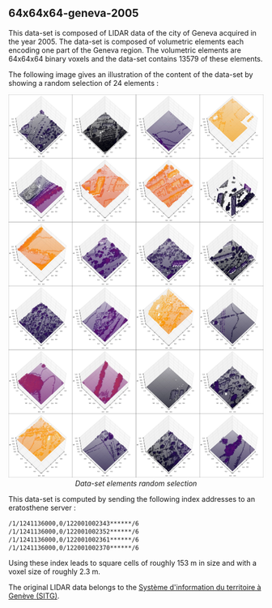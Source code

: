 ## 64x64x64-geneva-2005

This data-set is composed of LIDAR data of the city of Geneva acquired in the
year 2005. The data-set is composed of volumetric elements each encoding one part
of the Geneva region. The volumetric elements are 64x64x64 binary voxels and the
data-set contains 13579 of these elements.

The following image gives an illustration of the content of the data-set by
showing a random selection of 24 elements :

<p align="center">
    <img src="https://github.com/nils-hamel/turing-project/blob/master/doc/dataset/64x64x64-geneva-2005.jpg?raw=true" width="576">
    <br />
    <i>Data-set elements random selection</i>
</p>

This data-set is computed by sending the following index addresses to an
eratosthene server :

    /1/1241136000,0/122001002343******/6
    /1/1241136000,0/122001002352******/6
    /1/1241136000,0/122001002361******/6
    /1/1241136000,0/122001002370******/6

Using these index leads to square cells of roughly 153 m in size and with a
voxel size of roughly 2.3 m.

The original LIDAR data belongs to the [Système d'information du territoire à Genève (SITG)](http://ge.ch/sitg).
